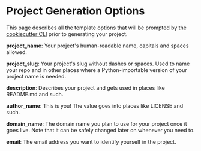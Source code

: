 # Project Generation Options

This page describes all the template options that will be prompted by the [cookiecutter CLI](https://github.com/cookiecutter/cookiecutter) prior to generating your project.

**project_name**: Your project's human-readable name, capitals and spaces allowed.

**project_slug**: Your project's slug without dashes or spaces. Used to name your repo and in other places where a Python-importable version of your project name is needed.

**description**:
Describes your project and gets used in places like README.md and such.

**author_name**:
This is you! The value goes into places like LICENSE and such.

**domain_name**:
The domain name you plan to use for your project once it goes live. Note that it can be safely changed later on whenever you need to.

**email**:
The email address you want to identify yourself in the project.
